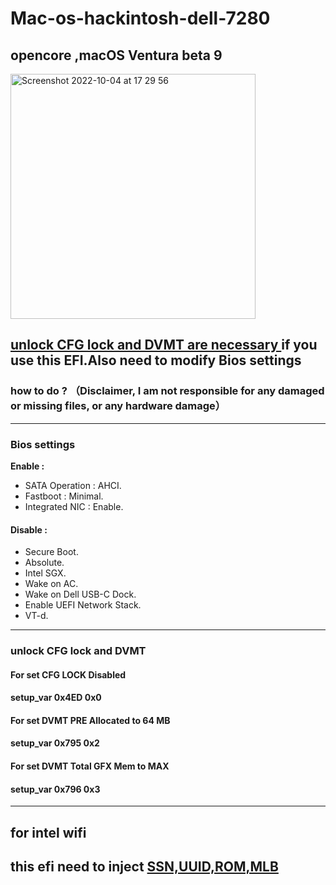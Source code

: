 # Mac-os-hackintosh-dell-7280
## opencore ,macOS Ventura beta 9
<img width="392" alt="Screenshot 2022-10-04 at 17 29 56" src="https://user-images.githubusercontent.com/52024444/193862158-7a3e44b8-56b4-40bf-81d5-2774ad8ce3c9.png">

## <u>unlock CFG lock and DVMT are necessary </u> if you use this EFI.Also need to modify Bios settings 
### how to do ?  （Disclaimer, I am not responsible for any damaged or missing files, or any hardware damage）
***
### Bios settings
**Enable :**
+ SATA Operation : AHCI.   
+ Fastboot : Minimal.  
+ Integrated NIC : Enable.
#### **Disable :**
+ Secure Boot. 
+ Absolute.   
+ Intel SGX.   
+ Wake on AC.  
+ Wake on Dell USB-C Dock.   
+ Enable UEFI Network Stack.  
+ VT-d. 
***
### unlock CFG lock and DVMT
#### For set CFG LOCK Disabled
#### setup_var 0x4ED 0x0

#### For set DVMT PRE Allocated to 64 MB
####  setup_var 0x795 0x2

#### For set DVMT Total GFX Mem to MAX
#### setup_var 0x796 0x3

***

## for intel wifi

## this efi need to inject <u>SSN,UUID,ROM,MLB</u>
